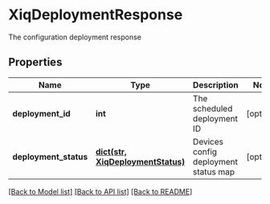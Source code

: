 # XiqDeploymentResponse

The configuration deployment response
## Properties
Name | Type | Description | Notes
------------ | ------------- | ------------- | -------------
**deployment_id** | **int** | The scheduled deployment ID | [optional] 
**deployment_status** | [**dict(str, XiqDeploymentStatus)**](XiqDeploymentStatus.md) | Devices config deployment status map  | [optional] 

[[Back to Model list]](../README.md#documentation-for-models) [[Back to API list]](../README.md#documentation-for-api-endpoints) [[Back to README]](../README.md)


